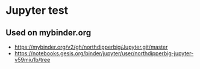 # Jupyter test
## Used on mybinder.org
- https://mybinder.org/v2/gh/northdipperbig/Jupyter.git/master
- https://notebooks.gesis.org/binder/jupyter/user/northdipperbig-jupyter-v59miu1b/tree
